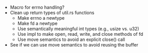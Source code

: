 - Macro for errno handling?
- Clean up return types of util.rs functions
  - Make errno a newtype
  - Make fd a newtype
  - Use semantically meaningful int types (e.g., usize vs. u32)
  - Use impl to make open, read, write, and close methods of fd
  - Use move semantics to avoid an explicit close() call
- See if we can use move semantics to avoid reusing the buffer
